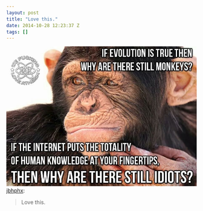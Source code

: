 ```yaml
---
layout: post
title: "Love this."
date: 2014-10-28 12:23:37 Z
tags: []
---
```

![](/media/2014/10/101168144684.jpg)
[jbhphx](http://jbhphx.tumblr.com/post/92031649297/love-this):

> Love this.
